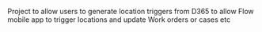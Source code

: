 Project to allow users to generate location triggers from D365 to allow Flow mobile app to trigger locations and update Work orders or cases etc
